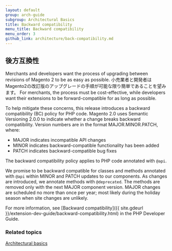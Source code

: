 ```yaml
---
layout: default
group: arch-guide
subgroup: Architectural Basics
title: Backward compatibility
menu_title: Backward compatibility
menu_order: 3
github_link: architecture/back-compatibility.md
---
```


<h2>後方互換性</h2>


Merchants and developers want the process of upgrading between revisions of Magento 2 to be as easy as possible. 
小売業者と開発者はMagento2の改訂版のアップグレードの手順が可能な限り簡単であることを望みます。
For merchants, the process must be cost-effective, while developers want their extensions to be forward-compatible for as long as possible.

To help mitigate these concerns, this release introduces a backward compatibility (BC) policy for PHP code. Magento 2.0 uses Semantic Versioning 2.0.0 to indicate whether a change breaks backward compatibility. Version numbers are in the format MAJOR.MINOR.PATCH, where:

* MAJOR indicates incompatible API changes
* MINOR indicates backward-compatible functionality has been added
* PATCH indicates backward-compatible bug fixes

The backward compatibility policy applies to PHP code annotated with `@api`.

We promise to be backward compatible for classes and methods annotated with `@api` within MINOR and PATCH updates to our components. As changes are introduced, we annotate methods with `@deprecated`. The methods are removed only with the next MAJOR component version. MAJOR changes are scheduled no more than once per year; most likely during the holiday season when site changes are unlikely.

For more information, see [Backward compatibility]({{ site.gdeurl }}/extension-dev-guide/backward-compatibility.html) in the PHP Developer Guide.

<h3>Related topics</h3>

<a href="{{ site.gdeurl }}architecture/archi_perspectives/ABasics_intro.html">Architectural basics</a>

